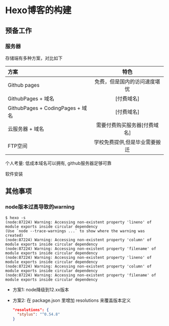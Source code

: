 # Hexo博客的构建



## 预备工作

### 服务器

存储端有多种方案，对比如下

| 方案 | 特色 |
| :---- | :----: |
| Github pages | 免费，但是国内的访问速度堪忧 |
| GithubPages + 域名 | [付费域名] |
| GithubPages + CodingPages + 域名 | [付费域名] |
| 云服务器 + 域名 | 需要付费购买服务器[付费域名] |
| FTP空间 | 学校免费提供,但是毕业需要搬迁 |

个人考量: 低成本域名可以拥有, github服务器足够可靠

软件安装

## 其他事项

### node版本过高导致的warning

```shell
$ hexo -s                              
(node:87224) Warning: Accessing non-existent property 'lineno' of module exports inside circular dependency
(Use `node --trace-warnings ...` to show where the warning was created)
(node:87224) Warning: Accessing non-existent property 'column' of module exports inside circular dependency
(node:87224) Warning: Accessing non-existent property 'filename' of module exports inside circular dependency
(node:87224) Warning: Accessing non-existent property 'lineno' of module exports inside circular dependency
(node:87224) Warning: Accessing non-existent property 'column' of module exports inside circular dependency
(node:87224) Warning: Accessing non-existent property 'filename' of module exports inside circular dependency
```

* 方案1:
node降级到12.xx版本
* 方案2:
在 package.json 里增加 resolutions 来覆盖版本定义

  ```json
  "resolutions": {
    "stylus": "^0.54.8"
  }
  ```

